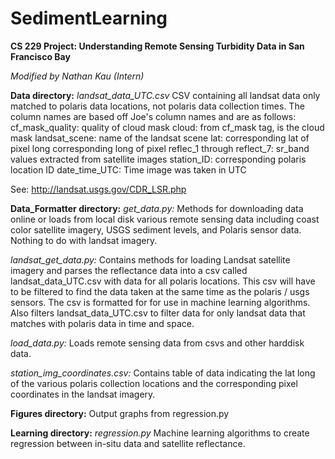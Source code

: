 SedimentLearning
================

**CS 229 Project: Understanding Remote Sensing Turbidity Data in San Francisco Bay**

*Modified by Nathan Kau (Intern)*

**Data directory:**
*landsat_data_UTC.csv*
CSV containing all landsat data only matched to polaris data locations, not polaris data collection times. The column names are based off Joe's column names and are as follows:
cf_mask_quality: quality of cloud mask
cloud: from cf_mask tag, is the cloud mask
landsat_scene: name of the landsat scene
lat: corresponding lat of pixel
long corresponding long of pixel
reflec_1 through reflect_7: sr_band values extracted from satellite images
station_ID: corresponding polaris location ID
date_time_UTC: Time image was taken in UTC

See: http://landsat.usgs.gov/CDR_LSR.php

**Data_Formatter directory:**
*get_data.py:*
Methods for downloading data online or loads from local disk various remote sensing data including coast color satellite imagery, USGS
sediment levels, and Polaris sensor data. Nothing to do with landsat imagery.

*landsat_get_data.py:*
Contains methods for loading Landsat satellite imagery and parses the reflectance data into a csv called landsat_data_UTC.csv with data for all polaris locations.
This csv will have to be filtered to find the data taken at the same time as the polaris / usgs sensors. The csv is
formatted for for use in machine learning algorithms. Also filters landsat_data_UTC.csv to filter data for only landsat data that matches with polaris data in time and space.

*load_data.py:*
Loads remote sensing data from csvs and other harddisk data.

*station_img_coordinates.csv:*
Contains table of data indicating the lat long of the various polaris collection locations and the corresponding pixel
coordinates in the landsat imagery.

**Figures directory:**
Output graphs from regression.py

**Learning directory:**
*regression.py*
Machine learning algorithms to create regression between in-situ data and satellite reflectance.
